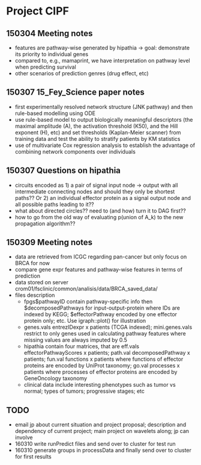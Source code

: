 # Project CIPF

## 150304 Meeting notes

- features are pathway-wise generated by hipathia -> goal: demonstrate its priority to individual genes
- compared to, e.g., mamaprint, we have interpretation on pathway level when predicting survival 
- other scenarios of prediction genres (drug effect, etc)

## 150307 15_Fey_Science paper notes

- first experimentally resolved network structure (JNK pathway) and then rule-based modelling using ODE
- use rule-based model to output biologically meaningful descriptors (the maximal amplitude (A), the activation threshold (K50), and the Hill exponent (H), etc) and set thresholds (Kaplan-Meier scanner) from training data and test the ability to stratify patients by KM statistics
- use of multivariate Cox regression analysis to establish the advantage of combining network components over individuals

## 150307 Questions on hipathia

- circuits encoded as 1) a pair of signal input node -> output with all intermediate connecting nodes and should they only be shortest paths?? Or 2) an individual effector protein as a signal output node and all possible paths leading to it??
- what about directed circles?? need to (and how) turn it to DAG first??
- how to go from the old way of evaluating p(union of A_k) to the new propagation algorithm??

## 150309 Meeting notes

- data are retrieved from ICGC regarding pan-cancer but only focus on BRCA for now
- compare gene expr features and pathway-wise features in terms of prediction
- data stored on server crom01/fsclinic/common/analisis/data/BRCA_saved_data/
- files description
    - fpgs$pathwayID contain pathway-specific info then $decomposedPathways for input-output-protein where IDs are indexed by KEGG; $effectorPathway encoded by one effector protein only; etc. Use igraph::plot() for illustration
    - genes.vals entrezIDexpr x patients (TCGA indexed); mini.genes.vals restrict to only genes used in calculating pathway features where missing values are always imputed by 0.5
    - hipathia contain four matrices, that are eff.vals effectorPathwayScores x patients; path.val decomposedPathway x patients; fun.val functions x patients where functions of effector proteins are encoded by UniProt taxonomy; go.val processes x patients where processes of effector proteins are encoded by GeneOncology taxonomy
    - clinical data include interesting phenotypes such as tumor vs normal; types of tumors; progressive stages; etc

## TODO

- email jp about current situation and project proposal; description and dependency of current project; main project on wavelets along; jp can involve
- 160310 write runPredict files and send over to cluster for test run
- 160310 generate groups in processData and finally send over to cluster for first results
